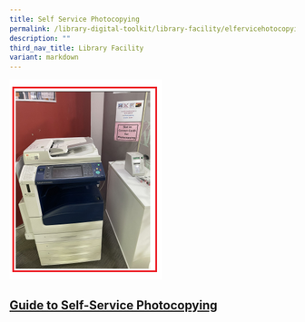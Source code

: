 ```yaml
---
title: Self Service Photocopying
permalink: /library-digital-toolkit/library-facility/elfervicehotocopying/
description: ""
third_nav_title: Library Facility
variant: markdown
---
```

<a href="/files/Library/Self_Service_Photocopying_in_Library.pdf">![](/images/Library%20Digital%20Toolkit/library%201.png)</a>

[**Guide to Self-Service Photocopying**](/files/Library/Self_Service_Photocopying_in_Library.pdf)
----------------------------------------------------------------------------------------------------------------------------

